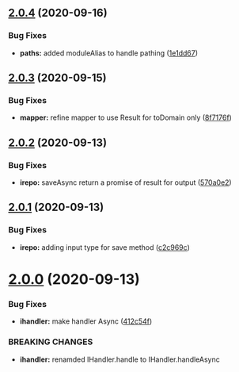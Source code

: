 ## [2.0.4](https://github.com/schreckworks/schreck.works.ddd.core/compare/2.0.3...2.0.4) (2020-09-16)


### Bug Fixes

* **paths:** added moduleAlias to handle pathing ([1e1dd67](https://github.com/schreckworks/schreck.works.ddd.core/commit/1e1dd67ebc88ac9580fd70457ab040f7d0fc7a0e))



## [2.0.3](https://github.com/schreckworks/schreck.works.ddd.core/compare/2.0.2...2.0.3) (2020-09-15)


### Bug Fixes

* **mapper:** refine mapper to use Result for toDomain only ([8f7176f](https://github.com/schreckworks/schreck.works.ddd.core/commit/8f7176f67929af13594f7ead7dde4db0f0679a22))



## [2.0.2](https://github.com/schreckworks/schreck.works.ddd.core/compare/2.0.1...2.0.2) (2020-09-13)


### Bug Fixes

* **irepo:** saveAsync return a promise of result for output ([570a0e2](https://github.com/schreckworks/schreck.works.ddd.core/commit/570a0e22f189063f126bd6c938b46b68e2f2b72f))



## [2.0.1](https://github.com/schreckworks/schreck.works.ddd.core/compare/2.0.0...2.0.1) (2020-09-13)


### Bug Fixes

* **irepo:** adding input type for save method ([c2c969c](https://github.com/schreckworks/schreck.works.ddd.core/commit/c2c969ccd0433f94c4c91f7758f7a9b52ec8bf89))



# [2.0.0](https://github.com/schreckworks/schreck.works.ddd.core/compare/1.1.0...2.0.0) (2020-09-13)


### Bug Fixes

* **ihandler:** make handler Async ([412c54f](https://github.com/schreckworks/schreck.works.ddd.core/commit/412c54f3ed13ee6641fcf83b81d8ef39ab119214))


### BREAKING CHANGES

* **ihandler:** renamded IHandler.handle to IHandler.handleAsync



